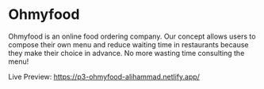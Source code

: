 # Ohmyfood
Ohmyfood is an online food ordering company.
Our concept allows users to compose their own menu and reduce waiting time in restaurants because they make their choice in advance.
No more wasting time consulting the menu!

Live Preview:
https://p3-ohmyfood-alihammad.netlify.app/
